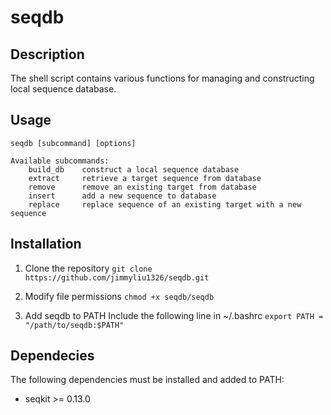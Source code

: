 # seqdb

## Description
The shell script contains various functions for managing and constructing local sequence database.

## Usage
```
seqdb [subcommand] [options]

Available subcommands:
    build_db    construct a local sequence database
    extract     retrieve a target sequence from database
    remove      remove an existing target from database
    insert      add a new sequence to database
    replace     replace sequence of an existing target with a new sequence
```

## Installation

1. Clone the repository
`git clone https://github.com/jimmyliu1326/seqdb.git`

2. Modify file permissions
`chmod +x seqdb/seqdb`

3. Add seqdb to PATH
Include the following line in ~/.bashrc
`export PATH = "/path/to/seqdb:$PATH"`

## Dependecies
The following dependencies must be installed and added to PATH:

* seqkit >= 0.13.0
